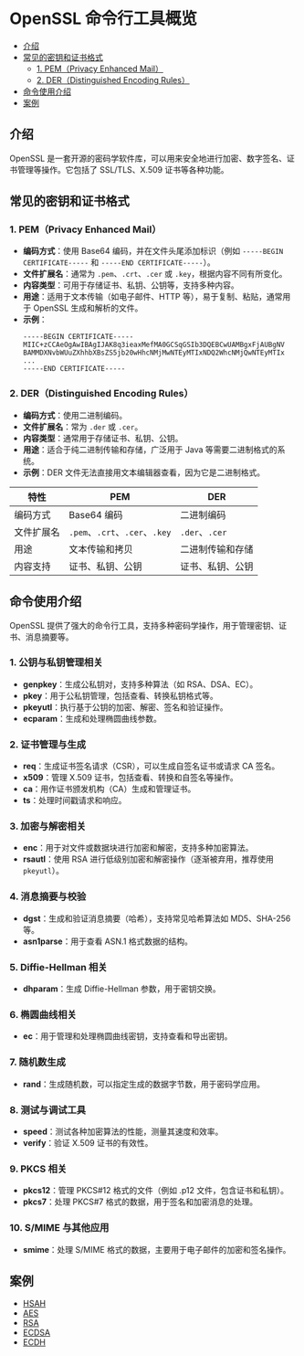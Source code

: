 # OpenSSL 命令行工具概览

- [介绍](#介绍)
- [常见的密钥和证书格式](#常见的密钥和证书格式)
    - [1. PEM（Privacy Enhanced Mail）](#1-pemprivacy-enhanced-mail)
    - [2. DER（Distinguished Encoding Rules）](#2-derdistinguished-encoding-rules)
- [命令使用介绍](#命令使用介绍)
- [案例](#案例)

## 介绍
OpenSSL 是一套开源的密码学软件库，可以用来安全地进行加密、数字签名、证书管理等操作。它包括了 SSL/TLS、X.509 证书等各种功能。

## 常见的密钥和证书格式

### 1. PEM（Privacy Enhanced Mail）
- **编码方式**：使用 Base64 编码，并在文件头尾添加标识（例如 `-----BEGIN CERTIFICATE-----` 和 `-----END CERTIFICATE-----`）。
- **文件扩展名**：通常为 `.pem`、`.crt`、`.cer` 或 `.key`，根据内容不同有所变化。
- **内容类型**：可用于存储证书、私钥、公钥等，支持多种内容。
- **用途**：适用于文本传输（如电子邮件、HTTP 等），易于复制、粘贴，通常用于 OpenSSL 生成和解析的文件。
- **示例**：
  ```
  -----BEGIN CERTIFICATE-----
  MIIC+zCCAeOgAwIBAgIJAK8q3ieaxMefMA0GCSqGSIb3DQEBCwUAMBgxFjAUBgNV
  BAMMDXNvbWUuZXhhbXBsZS5jb20wHhcNMjMwNTEyMTIxNDQ2WhcNMjQwNTEyMTIx
  ...
  -----END CERTIFICATE-----
  ```

### 2. DER（Distinguished Encoding Rules）
- **编码方式**：使用二进制编码。
- **文件扩展名**：常为 `.der` 或 `.cer`。
- **内容类型**：通常用于存储证书、私钥、公钥。
- **用途**：适合于纯二进制传输和存储，广泛用于 Java 等需要二进制格式的系统。
- **示例**：DER 文件无法直接用文本编辑器查看，因为它是二进制格式。

| 特性          | PEM           | DER           |
| ------------- | ------------- | ------------- |
| 编码方式      | Base64 编码   | 二进制编码    |
| 文件扩展名    | `.pem`、`.crt`、`.cer`、`.key` | `.der`、`.cer` |
| 用途          | 文本传输和拷贝 | 二进制传输和存储 |
| 内容支持      | 证书、私钥、公钥 | 证书、私钥、公钥 |

## 命令使用介绍

OpenSSL 提供了强大的命令行工具，支持多种密码学操作，用于管理密钥、证书、消息摘要等。
### 1. 公钥与私钥管理相关

- **genpkey**：生成公私钥对，支持多种算法（如 RSA、DSA、EC）。
- **pkey**：用于公私钥管理，包括查看、转换私钥格式等。
- **pkeyutl**：执行基于公钥的加密、解密、签名和验证操作。
- **ecparam**：生成和处理椭圆曲线参数。

### 2. 证书管理与生成

- **req**：生成证书签名请求（CSR），可以生成自签名证书或请求 CA 签名。
- **x509**：管理 X.509 证书，包括查看、转换和自签名等操作。
- **ca**：用作证书颁发机构（CA）生成和管理证书。
- **ts**：处理时间戳请求和响应。

### 3. 加密与解密相关

- **enc**：用于对文件或数据块进行加密和解密，支持多种加密算法。
- **rsautl**：使用 RSA 进行低级别加密和解密操作（逐渐被弃用，推荐使用 `pkeyutl`）。

### 4. 消息摘要与校验

- **dgst**：生成和验证消息摘要（哈希），支持常见哈希算法如 MD5、SHA-256 等。
- **asn1parse**：用于查看 ASN.1 格式数据的结构。

### 5. Diffie-Hellman 相关

- **dhparam**：生成 Diffie-Hellman 参数，用于密钥交换。

### 6. 椭圆曲线相关

- **ec**：用于管理和处理椭圆曲线密钥，支持查看和导出密钥。

### 7. 随机数生成

- **rand**：生成随机数，可以指定生成的数据字节数，用于密码学应用。

### 8. 测试与调试工具

- **speed**：测试各种加密算法的性能，测量其速度和效率。
- **verify**：验证 X.509 证书的有效性。

### 9. PKCS 相关

- **pkcs12**：管理 PKCS#12 格式的文件（例如 .p12 文件，包含证书和私钥）。
- **pkcs7**：处理 PKCS#7 格式的数据，用于签名和加密消息的处理。

### 10. S/MIME 与其他应用

- **smime**：处理 S/MIME 格式的数据，主要用于电子邮件的加密和签名操作。

## 案例
- [HSAH](HSAH/HSAH.md)
- [AES](AES/AES.md)
- [RSA](RSA/RSA.md)
- [ECDSA](ECDSA/ECDSA.md)
- [ECDH](ECDH/ECDH.md)